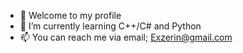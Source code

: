 - 👋 Welcome to my profile
- 🌱 I’m currently learning C++/C# and Python
- 📫 You can reach me via email; Exzerin@gmail.com

<!---
Exzerin/Exzerin is a ✨ special ✨ repository because its `README.md` (this file) appears on your GitHub profile.
You can click the Preview link to take a look at your changes.
--->
